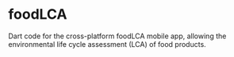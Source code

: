 # foodLCA

Dart code for the cross-platform foodLCA mobile app, allowing the environmental life cycle assessment (LCA) of food products. 
